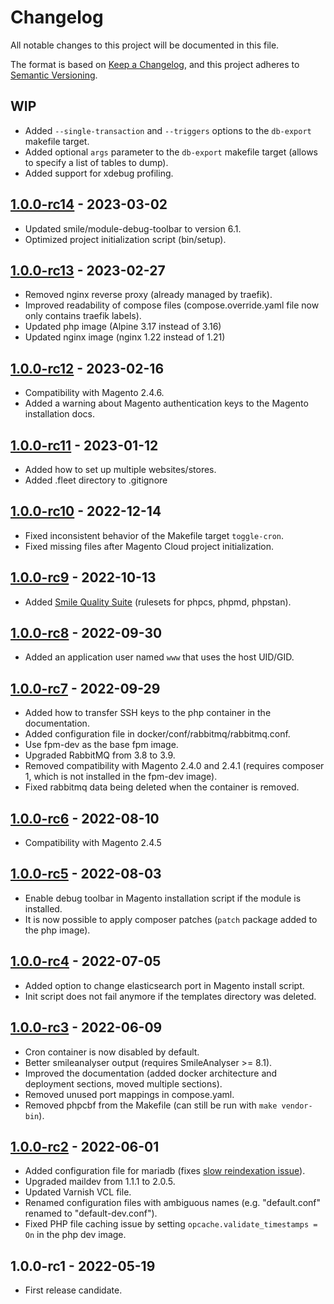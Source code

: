 # Changelog

All notable changes to this project will be documented in this file.

The format is based on [Keep a Changelog](https://keepachangelog.com/en/1.0.0/),
and this project adheres to [Semantic Versioning](https://semver.org/spec/v2.0.0.html).

## WIP

- Added `--single-transaction` and `--triggers` options to the `db-export` makefile target.
- Added optional `args` parameter to the `db-export` makefile target (allows to specify a list of tables to dump).
- Added support for xdebug profiling.

## [1.0.0-rc14] - 2023-03-02

- Updated smile/module-debug-toolbar to version 6.1.
- Optimized project initialization script (bin/setup).

## [1.0.0-rc13] - 2023-02-27

- Removed nginx reverse proxy (already managed by traefik).
- Improved readability of compose files (compose.override.yaml file now only contains traefik labels).
- Updated php image (Alpine 3.17 instead of 3.16)
- Updated nginx image (nginx 1.22 instead of 1.21)

## [1.0.0-rc12] - 2023-02-16

- Compatibility with Magento 2.4.6.
- Added a warning about Magento authentication keys to the Magento installation docs.

## [1.0.0-rc11] - 2023-01-12

- Added how to set up multiple websites/stores.
- Added .fleet directory to .gitignore

## [1.0.0-rc10] - 2022-12-14

- Fixed inconsistent behavior of the Makefile target `toggle-cron`.
- Fixed missing files after Magento Cloud project initialization.

## [1.0.0-rc9] - 2022-10-13

- Added [Smile Quality Suite](https://github.com/Smile-SA/magento2-smilelab-quality-suite) (rulesets for phpcs, phpmd, phpstan).

## [1.0.0-rc8] - 2022-09-30

- Added an application user named `www` that uses the host UID/GID.

## [1.0.0-rc7] - 2022-09-29

- Added how to transfer SSH keys to the php container in the documentation.
- Added configuration file in docker/conf/rabbitmq/rabbitmq.conf.
- Use fpm-dev as the base fpm image.
- Upgraded RabbitMQ from 3.8 to 3.9.
- Removed compatibility with Magento 2.4.0 and 2.4.1 (requires composer 1, which is not installed in the fpm-dev image).
- Fixed rabbitmq data being deleted when the container is removed.

## [1.0.0-rc6] - 2022-08-10

- Compatibility with Magento 2.4.5

## [1.0.0-rc5] - 2022-08-03

- Enable debug toolbar in Magento installation script if the module is installed.
- It is now possible to apply composer patches (`patch` package added to the php image).

## [1.0.0-rc4] - 2022-07-05

- Added option to change elasticsearch port in Magento install script.
- Init script does not fail anymore if the templates directory was deleted.

## [1.0.0-rc3] - 2022-06-09

- Cron container is now disabled by default.
- Better smileanalyser output (requires SmileAnalyser >= 8.1).
- Improved the documentation (added docker architecture and deployment sections, moved multiple sections).
- Removed unused port mappings in compose.yaml.
- Removed phpcbf from the Makefile (can still be run with `make vendor-bin`).

## [1.0.0-rc2] - 2022-06-01

- Added configuration file for mariadb (fixes [slow reindexation issue](https://experienceleague.adobe.com/docs/commerce-operations/performance-best-practices/configuration.html#indexers)).
- Upgraded maildev from 1.1.1 to 2.0.5.
- Updated Varnish VCL file.
- Renamed configuration files with ambiguous names (e.g. "default.conf" renamed to "default-dev.conf").
- Fixed PHP file caching issue by setting `opcache.validate_timestamps = On` in the php dev image.

## 1.0.0-rc1 - 2022-05-19

- First release candidate.

[1.0.0-rc14]: https://git.smile.fr/magento2/docker-boilerplate/compare/1.0.0-rc13...1.0.0-rc14
[1.0.0-rc13]: https://git.smile.fr/magento2/docker-boilerplate/compare/1.0.0-rc12...1.0.0-rc13
[1.0.0-rc12]: https://git.smile.fr/magento2/docker-boilerplate/compare/1.0.0-rc11...1.0.0-rc12
[1.0.0-rc11]: https://git.smile.fr/magento2/docker-boilerplate/compare/1.0.0-rc10...1.0.0-rc11
[1.0.0-rc10]: https://git.smile.fr/magento2/docker-boilerplate/compare/1.0.0-rc9...1.0.0-rc10
[1.0.0-rc9]: https://git.smile.fr/magento2/docker-boilerplate/compare/1.0.0-rc8...1.0.0-rc9
[1.0.0-rc8]: https://git.smile.fr/magento2/docker-boilerplate/compare/1.0.0-rc7...1.0.0-rc8
[1.0.0-rc7]: https://git.smile.fr/magento2/docker-boilerplate/compare/1.0.0-rc6...1.0.0-rc7
[1.0.0-rc6]: https://git.smile.fr/magento2/docker-boilerplate/compare/1.0.0-rc5...1.0.0-rc6
[1.0.0-rc5]: https://git.smile.fr/magento2/docker-boilerplate/compare/1.0.0-rc4...1.0.0-rc5
[1.0.0-rc4]: https://git.smile.fr/magento2/docker-boilerplate/compare/1.0.0-rc3...1.0.0-rc4
[1.0.0-rc3]: https://git.smile.fr/magento2/docker-boilerplate/compare/1.0.0-rc2...1.0.0-rc3
[1.0.0-rc2]: https://git.smile.fr/magento2/docker-boilerplate/compare/1.0.0-rc1...1.0.0-rc2
